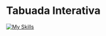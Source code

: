 # Tabuada Interativa

[![My Skills](https://skillicons.dev/icons?i=js,html)](https://skillicons.dev)

